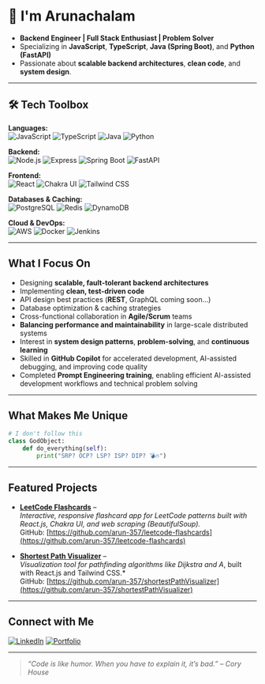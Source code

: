 # 👋 I'm Arunachalam  

- **Backend Engineer | Full Stack Enthusiast | Problem Solver**  
- Specializing in **JavaScript**, **TypeScript**, **Java (Spring Boot)**, and **Python (FastAPI)**  
- Passionate about **scalable backend architectures**, **clean code**, and **system design**.

---

## 🛠️ Tech Toolbox

**Languages:**  
![JavaScript](https://img.shields.io/badge/-JavaScript-333?style=flat&logo=javascript) 
![TypeScript](https://img.shields.io/badge/-TypeScript-333?style=flat&logo=typescript) 
![Java](https://img.shields.io/badge/-Java-333?style=flat&logo=java)
![Python](https://img.shields.io/badge/-Python-333?style=flat&logo=python)

**Backend:**  
![Node.js](https://img.shields.io/badge/-Node.js-333?style=flat&logo=node.js) 
![Express](https://img.shields.io/badge/-Express-333?style=flat&logo=express) 
![Spring Boot](https://img.shields.io/badge/-Spring%20Boot-333?style=flat&logo=spring)
![FastAPI](https://img.shields.io/badge/-FastAPI-333?style=flat&logo=fastapi)

**Frontend:**  
![React](https://img.shields.io/badge/-React-333?style=flat&logo=react) 
![Chakra UI](https://img.shields.io/badge/-Chakra%20UI-333?style=flat&logo=chakraui)
![Tailwind CSS](https://img.shields.io/badge/-Tailwind%20CSS-333?style=flat&logo=tailwind-css)

**Databases & Caching:**  
![PostgreSQL](https://img.shields.io/badge/-PostgreSQL-333?style=flat&logo=postgresql) 
![Redis](https://img.shields.io/badge/-Redis-333?style=flat&logo=redis) 
![DynamoDB](https://img.shields.io/badge/-DynamoDB-333?style=flat&logo=amazon-dynamodb)

**Cloud & DevOps:**  
![AWS](https://img.shields.io/badge/-AWS-333?style=flat&logo=amazonaws) 
![Docker](https://img.shields.io/badge/-Docker-333?style=flat&logo=docker) 
![Jenkins](https://img.shields.io/badge/-Jenkins-333?style=flat&logo=jenkins)

---

## What I Focus On
- Designing **scalable, fault-tolerant backend architectures**
- Implementing **clean, test-driven code**
- API design best practices (**REST**, GraphQL coming soon...)
- Database optimization & caching strategies
- Cross-functional collaboration in **Agile/Scrum** teams
- **Balancing performance and maintainability** in large-scale distributed systems
- Interest in **system design patterns**, **problem-solving**, and **continuous learning**
- Skilled in **GitHub Copilot** for accelerated development, AI-assisted debugging, and improving code quality  
- Completed **Prompt Engineering training**, enabling efficient AI-assisted development workflows and technical problem solving

---

## What Makes Me Unique
```python
# I don't follow this
class GodObject:
    def do_everything(self):
        print("SRP? OCP? LSP? ISP? DIP? 💣🔥")
```
---

## Featured Projects

- **[LeetCode Flashcards](https://leetcode-flashcards.netlify.app/)** –  
  *Interactive, responsive flashcard app for LeetCode patterns built with React.js, Chakra UI, and web scraping (BeautifulSoup).*  
  GitHub: [https://github.com/arun-357/leetcode-flashcards](https://github.com/arun-357/leetcode-flashcards)

- **[Shortest Path Visualizer](https://shortest-path-visualizer-blue.vercel.app/)** –  
  *Visualization tool for pathfinding algorithms like Dijkstra and A*, built with React.js and Tailwind CSS.*  
  GitHub: [https://github.com/arun-357/shortestPathVisualizer](https://github.com/arun-357/shortestPathVisualizer)

---

## Connect with Me
[![LinkedIn](https://img.shields.io/badge/-LinkedIn-0077B5?style=flat&logo=linkedin)](https://www.linkedin.com/in/im-arunachalam/)  [![Portfolio](https://img.shields.io/badge/-Portfolio-000?style=flat&logo=vercel)](https://arunachalam.netlify.app/)

---
> *“Code is like humor. When you have to explain it, it’s bad.” – Cory House*
